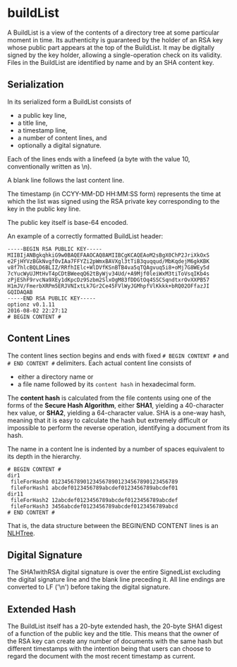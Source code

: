 # buildList

A BuildList is a view of the contents of a directory tree at some particular
moment in time.  Its authenticity is guaranteed by the holder of an RSA key
whose public part appears at the top of the BuildList.  It may be digitally
signed by the key holder, allowing a single-operation check on its validity.
Files in the BuildList are identified by name and by an SHA content key.

## Serialization

In its serialized form a BuildList consists of
* a public key line,
* a title line,
* a timestamp line,
* a number of content lines, and
* optionally a digital signature.

Each of the lines ends with a linefeed (a byte with the value 10,
conventionally written as \\n).

A blank line follows the last content line.

The timestamp (in CCYY-MM-DD HH:MM:SS form) represents the time at which
the list was signed using the RSA private key corresponding to the key in
the public key line.

The public key itself is base-64 encoded.

An example of a correctly formatted BuildList header:

    -----BEGIN RSA PUBLIC KEY-----
    MIIBIjANBgkqhkiG9w0BAQEFAAOCAQ8AMIIBCgKCAQEAoM2sBgX0ChP2JriXkOxS
    e2FjHYVzBGkNvgf0vIAa7FFYZi2pWmxBAVXgl3tTiB3quqqud/MbKqdejM6gkKBK
    v8f7hlcBQLD6BLIZ/RRfhIElc+WlDVfKSnBTB4va5qTQAgvuq5i8+oMj7G8WEy5d
    7cYucWyUJMtHvT4pCDtBWeeqQ62tByWjv34Ud/+A9Mjf0leiWxM3tiToVsqIKb4s
    zPjEShF9rvcNa9XEy1dKpcDz9Szbm2SlxOgM83fDDGtOq4SSCSqndtxrOvXXPB57
    H1mJV/FmerbXRPm5ERJVNIxtLk7Gr2Ce45FVlWyJGMhpfVlKkkk+bRQ02OFfazJI
    GQIDAQAB
    -----END RSA PUBLIC KEY-----
    optionz v0.1.11
    2016-08-02 22:27:12
    # BEGIN CONTENT #

## Content Lines

The content lines section begins and ends with fixed `# BEGIN CONTENT #`
and `# END CONTENT #` delimiters.  Each actual content line consists of

* either a directory name or
* a file name followed by its `content hash` in hexadecimal form.

The **content hash** is calculated from the file contents using one of
the forms of the **Secure Hash Algorithm**, either **SHA1**, yielding a
40-character hex value, or **SHA2**, yielding a 64-character value.
SHA is a one-way hash, meaning that it is easy to calculate the hash
but extremely difficult or impossible to perform the reverse operation,
identifying a document from its hash.

The name in a content lne
is indented by a number of spaces equivalent to its depth in the hierarchy.

	# BEGIN CONTENT #
	dir1
	 fileForHash0 0123456789012345678901234567890123456789
	 fileForHash1 abcdef0123456789abcdef0123456789abcdef01
	dir11
	 fileForHash2 12abcdef0123456789abcdef0123456789abcdef
	 fileForHash3 3456abcdef0123456789abcdef0123456789abcd
	# END CONTENT #

That is, the data structure between the BEGIN/END CONTENT lines is an
[NLHTree](http://jddixon.github.io/nlhtree_py).

## Digital Signature

The SHA1withRSA digital signature is over the entire SignedList excluding
the digital signature line and the blank line preceding it.  All line
endings are converted to LF ('\\n') before taking the digital signature.

## Extended Hash

The BuildList itself has a 20-byte extended hash, the 20-byte SHA1
digest of a function of the public key and the title.  This means
that the owner of the RSA key can create any number of documents
with the same hash but different timestamps with the intention
being that users can choose to regard the document with the most
recent timestamp as current.


